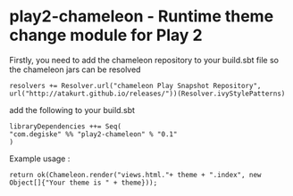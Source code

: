 # play2-chameleon - Runtime theme change module for Play 2 #


Firstly, you need to add the chameleon repository to your build.sbt file so the chameleon jars can be resolved

    resolvers += Resolver.url("chameleon Play Snapshot Repository", 
    url("http://atakurt.github.io/releases/"))(Resolver.ivyStylePatterns)
    
    
add the following to your build.sbt  
  
    libraryDependencies ++= Seq(
    "com.degiske" %% "play2-chameleon" % "0.1"
    )
      
Example usage :
        
    return ok(Chameleon.render("views.html."+ theme + ".index", new Object[]{"Your theme is " + theme}));

        

        
